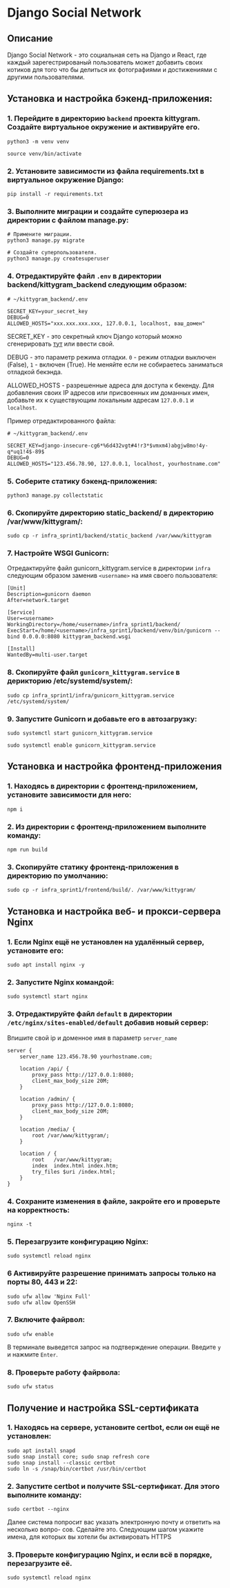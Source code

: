 # Django Social Network

## Описание
Django Social Network - это социальная сеть на Django и React, где каждый зарегестрированый пользователь может добавить своих котиков для того что бы делиться их фотографиями и достижениями с другими пользователями.


## Установка и настройка бэкенд-приложения:

### 1. Перейдите в директорию `backend` проекта kittygram. Создайте виртуальное окружение и активируйте его.
```
python3 -m venv venv

source venv/bin/activate
```
### 2. Установите зависимости из файла requirements.txt в виртуальное окружение Django:
```
pip install -r requirements.txt
```
### 3. Выполните миграции и создайте суперюзера из директории с файлом manage.py:

```
# Примените миграции.
python3 manage.py migrate

# Создайте суперпользователя.
python3 manage.py createsuperuser
```
### 4. Отредактируйте файл `.env` в директории backend/kittygram_backend следующим образом:
```
# ~/kittygram_backend/.env

SECRET_KEY=your_secret_key
DEBUG=0
ALLOWED_HOSTS="xxx.xxx.xxx.xxx, 127.0.0.1, localhost, ваш_домен"
```

SECRET_KEY - это секретный ключ Django который можно сгенерировать [тут](https://djecrety.ir) или ввести свой.

DEBUG - это параметр режима отладки. `0` - режим отладки выключен (False), `1` - включен (True). Не меняйте если не собираетесь заниматься отладкой бекэнда.

ALLOWED_HOSTS - разрешенные адреса для доступа к бекенду. Для добавления своих IP адресов или присвоенных им доманных имен, добавьте их к существующим локальным адресам `127.0.0.1` и `localhost`.

Пример отредактированного файла:
```
# ~/kittygram_backend/.env

SECRET_KEY=django-insecure-cg6*%6d432vgt#4!r3*$vmxm4)abgjw8mo!4y-q*uq1!4$-89$
DEBUG=0
ALLOWED_HOSTS="123.456.78.90, 127.0.0.1, localhost, yourhostname.com"
```

### 5. Соберите статику бэкенд-приложения:
```
python3 manage.py collectstatic
```
### 6. Скопируйте директорию static_backend/ в директорию /var/www/kittygram/:
```
sudo cp -r infra_sprint1/backend/static_backend /var/www/kittygram
```

### 7. Настройте WSGI Gunicorn:
Отредактируйте файл gunicorn_kittygram.service в директории `infra` следующим образом заменив `<username>` на имя своего пользователя:
```
[Unit]
Description=gunicorn daemon 
After=network.target

[Service]
User=<username> 
WorkingDirectory=/home/<username>/infra_sprint1/backend/
ExecStart=/home/<username>/infra_sprint1/backend/venv/bin/gunicorn --bind 0.0.0.0:8080 kittygram_backend.wsgi

[Install]
WantedBy=multi-user.target
```

### 8. Скопируйте файл `gunicorn_kittygram.service` в дерикторию /etc/systemd/system/:
```
sudo cp infra_sprint1/infra/gunicorn_kittygram.service /etc/systemd/system/
```

### 9. Запустите Gunicorn и добавьте его в автозагрузку:
```
sudo systemctl start gunicorn_kittygram.service

sudo systemctl enable gunicorn_kittygram.service
```



## Установка и настройка фронтенд-приложения
### 1. Находясь в директории с фронтенд-приложением, установите зависимости для него:
```
npm i
```

### 2. Из директории с фронтенд-приложением выполните команду:
```
npm run build
```

### 3. Скопируйте статику фронтенд-приложения в директорию по умолчанию:
```
sudo cp -r infra_sprint1/frontend/build/. /var/www/kittygram/
```



## Установка и настройка веб- и прокси-сервера Nginx
### 1. Если Nginx ещё не установлен на удалённый сервер, установите его:
```
sudo apt install nginx -y
```

### 2. Запустите Nginx командой:
```
sudo systemctl start nginx
```

### 3. Отредактируйте файл `default` в директории `/etc/nginx/sites-enabled/default` добавив новый сервер:
Впишите свой ip и доменное имя в параметр `server_name`
```
server {
    server_name 123.456.78.90 yourhostname.com;

    location /api/ {
        proxy_pass http://127.0.0.1:8080;
        client_max_body_size 20M;
    }

    location /admin/ {
        proxy_pass http://127.0.0.1:8080;
        client_max_body_size 20M;
    }

    location /media/ {
        root /var/www/kittygram/;
    }

    location / {
        root   /var/www/kittygram;
        index  index.html index.htm;
        try_files $uri /index.html;
    }
}
```

### 4. Сохраните изменения в файле, закройте его и проверьте на корректность:
```
nginx -t
```

### 5. Перезагрузите конфигурацию Nginx:
```
sudo systemctl reload nginx
```

### 6 Активируйте разрешение принимать запросы только на порты 80, 443 и 22:
```
sudo ufw allow 'Nginx Full'
sudo ufw allow OpenSSH
```

### 7. Включите файрвол:
```
sudo ufw enable
```
В терминале выведется запрос на подтверждение операции. Введите `y` и нажмите `Enter`. 

### 8. Проверьте работу файрвола:
```
sudo ufw status
```

## Получение и настройка SSL-сертификата

### 1. Находясь на сервере, установите certbot, если он ещё не установлен:
```
sudo apt install snapd
sudo snap install core; sudo snap refresh core
sudo snap install --classic certbot
sudo ln -s /snap/bin/certbot /usr/bin/certbot
```

### 2. Запустите certbot и получите SSL-сертификат. Для этого выполните команду:
```
sudo certbot --nginx
```

Далее система попросит вас указать электронную почту и ответить на несколько вопро- сов. Сделайте это.
Следующим шагом укажите имена, для которых вы хотели бы активировать HTTPS

### 3. Проверьте конфигурацию Nginx, и если всё в порядке, перезагрузите её.
```
sudo systemctl reload nginx
```

